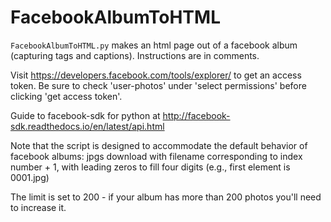 # FacebookAlbumToHTML
`FacebookAlbumToHTML.py` makes an html page out of a facebook album (capturing tags and captions).  Instructions are in comments. 

Visit https://developers.facebook.com/tools/explorer/ to get an access token. Be sure to check 'user-photos' under 'select permissions' before clicking 'get access token'.

Guide to facebook-sdk for python at http://facebook-sdk.readthedocs.io/en/latest/api.html

Note that the script is designed to accommodate the default behavior of facebook albums:  jpgs download  with filename corresponding to index number + 1, with leading zeros to fill four digits (e.g., first element is 0001.jpg) 

The limit is set to 200 - if your album has more than 200 photos you'll need to increase it.
